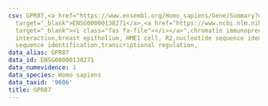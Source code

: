 ```yaml
---
csv: GPR87,<a href="https://www.ensembl.org/Homo_sapiens/Gene/Summary?db=core;g=ENSG00000138271"
  target="_blank">ENSG00000138271</a>,<a href="https://www.ncbi.nlm.nih.gov/pubmed/22863008"
  target="_blank"><i class="fas fa-file"></i></a>",chromatin immunoprecipitation assay,direct
  interaction,breast epithelium, HME1 cell, R2,nucleotide sequence identification,nucleotide
  sequence identification,transcriptional regulation,
data_alias: GPR87
data_id: ENSG00000138271
data_numevidence: 1
data_species: Homo sapiens
data_taxid: '9606'
title: GPR87
---
```

